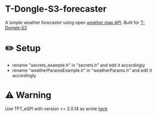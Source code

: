 # T-Dongle-S3-forecaster
A simple weather forecaster using open [weather map API](https://openweathermap.org/api). 
Built for [T-Dongle-S3](https://github.com/Xinyuan-LilyGO/T-Dongle-S3)

# ✏️ Setup 
- rename "secrets_example.h" in "secrets.h" and edit it accordingly
- rename "weatherParamsExample.h" in "weatherParams.h" and edit it accordingly

# ⚠️ Warning
Use TFT_eSPI with version <= 2.0.14 as wrote [here](https://github.com/Xinyuan-LilyGO/T-Dongle-S3) 

